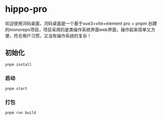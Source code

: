 # hippo-pro
欢迎使用河码桌面，河码桌面是一个基于vue3+vite+element pro + pnpm 创建的monorepo项目，项目采用的是类操作系统界面web界面，操作起来简单又方便，符合用户习惯，又没有操作系统的复杂！


## 初始化

```sh
pnpm install
```

### 启动

```sh
pnpm start 
```

### 打包

```sh
pnpm run build
```
